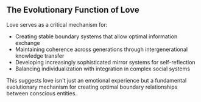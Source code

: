 ## The Evolutionary Function of Love

Love serves as a critical mechanism for:

- Creating stable boundary systems that allow optimal information exchange
- Maintaining coherence across generations through intergenerational knowledge transfer
- Developing increasingly sophisticated mirror systems for self-reflection
- Balancing individualization with integration in complex social systems

This suggests love isn't just an emotional experience but a fundamental evolutionary mechanism for creating optimal boundary relationships between conscious entities.